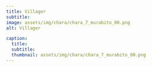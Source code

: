 ```yaml
---
title: Villager
subtitle: 
image: assets/img/chara/chara_7_murabito_00.png
alt: Villager

caption:
  title:
  subtitle: 
  thumbnail: assets/img/chara/chara_7_murabito_00.png
---
```

